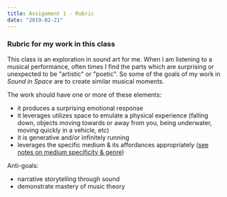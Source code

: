 ```yaml
---
title: Assignment 1 - Rubric
date: "2019-02-21"
---
```


### Rubric for my work in this class

This class is an exploration in sound art for me. When I am listening to a musical performance, often times I find the parts which are surprising or unexpected to be "artistic" or "poetic". So some of the goals of my work in _Sound in Space_ are to create similar musical moments.

The work should have one or more of these elements:

- it produces a surprising emotional response
- it leverages utilizes space to emulate a physical experience (falling down, objects moving towards or away from you, being underwater, moving quickly in a vehicle, etc)
- it is generative and/or infinitely running
- leverages the specific medium & its affordances appropriately ([see notes on medium specificity & genre](../../content-and-its-discontents/genre))

Anti-goals:

- narrative storytelling through sound
- demonstrate mastery of music theory
